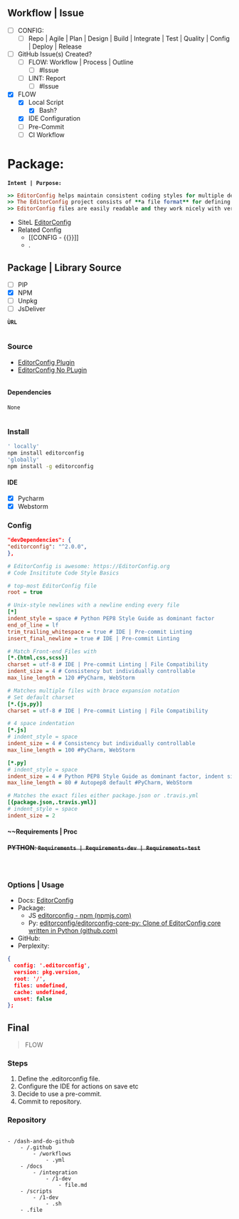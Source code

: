 ## Workflow | Issue

-   [ ] CONFIG:
    -   [ ] Repo | Agile | Plan | Design | Build | Integrate | Test | Quality | Config | Deploy | Release
-   [ ] GitHub Issue(s) Created?
    -   [ ] FLOW: Workflow | Process | Outline
        -   [ ] #Issue
    -   [ ] LINT: Report
        -   [ ] #Issue
-   [x] FLOW
    -   [x] Local Script
        -   [x] Bash?
    -   [x] IDE Configuration
    -   [ ] Pre-Commit
    -   [ ] CI Workflow

# Package:

**`Intent | Purpose:`**

```ruby
>> EditorConfig helps maintain consistent coding styles for multiple developers working on the same project across various editors and IDEs.
>> The EditorConfig project consists of **a file format** for defining coding styles and a collection of **text editor plugins** that enable editors to read the file format and adhere to defined styles.
>> EditorConfig files are easily readable and they work nicely with version control systems.
```

-   SiteL [EditorConfig](https://editorconfig.org/)
-   Related Config
    -   [[CONFIG - {{}}]]
    -   .

## Package | Library Source

-   [ ] PIP
-   [x] NPM
-   [ ] Unpkg
-   [ ] JsDeliver

**`ÙRL`**

```bash

```

### Source

-   [EditorConfig Plugin](https://editorconfig.org/#download)
-   [EditorConfig No PLugin](https://editorconfig.org/#pre-installed)

```bash

```

#### Dependencies

`None`

```bash

```

### Install

```bash
' locally'
npm install editorconfig
'globally'
npm install -g editorconfig
```

#### IDE

-   [x] Pycharm
-   [x] Webstorm

### Config

```json
"devDependencies": {
"editorconfig": "^2.0.0",
},
```

```ini
# EditorConfig is awesome: https://EditorConfig.org
# Code Insititute Code Style Basics

# top-most EditorConfig file
root = true

# Unix-style newlines with a newline ending every file
[*]
indent_style = space # Python PEP8 Style Guide as dominant factor
end_of_line = lf
trim_trailing_whitespace = true # IDE | Pre-commit Linting
insert_final_newline = true # IDE | Pre-commit Linting

# Match Front-end Files with
[*.{html,css,scss}]
charset = utf-8 # IDE | Pre-commit Linting | File Compatibility
indent_size = 4 # Consistency but individually controllable
max_line_length = 120 #PyCharm, WebStorm

# Matches multiple files with brace expansion notation
# Set default charset
[*.{js,py}]
charset = utf-8 # IDE | Pre-commit Linting | File Compatibility

# 4 space indentation
[*.js]
# indent_style = space
indent_size = 4 # Consistency but individually controllable
max_line_length = 100 #PyCharm, WebStorm

[*.py]
# indent_style = space
indent_size = 4 # Python PEP8 Style Guide as dominant factor, indent size is critical for Python
max_line_length = 80 # Autopep8 default #PyCharm, WebStorm

# Matches the exact files either package.json or .travis.yml
[{package.json,.travis.yml}]
# indent_style = space
indent_size = 2
```

#### ~~Requirements | Proc

~~**PYTHON**: **`Requirements | Requirements-dev | Requirements-test`**~~

```text

```

```json

```

```yml

```

### Options | Usage

-   Docs: [EditorConfig](https://editorconfig.org/)
-   Package:
    -   JS [editorconfig - npm (npmjs.com)](https://www.npmjs.com/package/editorconfig)
    -   Py: [editorconfig/editorconfig-core-py: Clone of EditorConfig core written in Python (github.com)](https://github.com/editorconfig/editorconfig-core-py)
-   GitHub:
-   Perplexity:

```json
{
  config: '.editorconfig',
  version: pkg.version,
  root: '/',
  files: undefined,
  cache: undefined,
  unset: false
};
```

## Final

> FLOW

### Steps

1. Define the .editorconfig file.
2. Configure the IDE for actions on save etc
3. Decide to use a pre-commit.
4. Commit to repository.

### Repository

```dirtree

- /dash-and-do-github
	- /.github
		- /workflows
			- .yml
	- /docs
		- /integration
			- /1-dev
				- file.md
	- /scripts
		- /1-dev
			- .sh
	- .file
```
